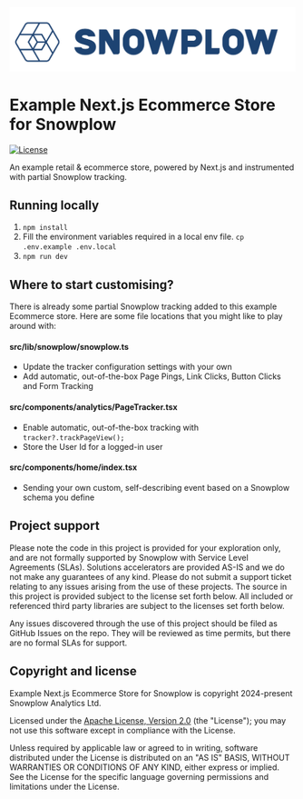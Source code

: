 ![snowplow-logo](.github/media/snowplow_logo.png)

# Example Next.js Ecommerce Store for Snowplow

[![License][license-image]][license]

An example retail & ecommerce store, powered by Next.js and instrumented with partial Snowplow tracking.


## Running locally

1. `npm install`
2. Fill the environment variables required in a local env file. `cp .env.example .env.local`
3. `npm run dev`


## Where to start customising?

There is already some partial Snowplow tracking added to this example Ecommerce store. Here are some file locations that you might like to play around with:

#### src/lib/snowplow/snowplow.ts 
- Update the tracker configuration settings with your own
- Add automatic, out-of-the-box Page Pings, Link Clicks, Button Clicks and Form Tracking


#### src/components/analytics/PageTracker.tsx
- Enable automatic, out-of-the-box tracking with `tracker?.trackPageView();`
- Store the User Id for a logged-in user

#### src/components/home/index.tsx
- Sending your own custom, self-describing event based on a Snowplow schema you define

## Project support

Please note the code in this project is provided for your exploration only, and are not formally supported by Snowplow with Service Level Agreements (SLAs). Solutions accelerators are provided AS-IS and we do not make any guarantees of any kind. Please do not submit a support ticket relating to any issues arising from the use of these projects. The source in this project is provided subject to the license set forth below. All included or referenced third party libraries are subject to the licenses set forth below.

Any issues discovered through the use of this project should be filed as GitHub Issues on the repo. They will be reviewed as time permits, but there are no formal SLAs for support.

## Copyright and license

Example Next.js Ecommerce Store for Snowplow is copyright 2024-present Snowplow Analytics Ltd.

Licensed under the [Apache License, Version 2.0][license] (the "License");
you may not use this software except in compliance with the License.

Unless required by applicable law or agreed to in writing, software
distributed under the License is distributed on an "AS IS" BASIS,
WITHOUT WARRANTIES OR CONDITIONS OF ANY KIND, either express or implied.
See the License for the specific language governing permissions and
limitations under the License.

[license]: https://www.apache.org/licenses/LICENSE-2.0
[license-image]: https://img.shields.io/github/license/snowplow/snowplow-android-tracker
